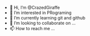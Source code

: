 - 👋 Hi, I’m @CrazedGiraffe
- 👀 I’m interested in PRograming   
- 🌱 I’m currently learning git and github
- 💞️ I’m looking to collaborate on ...
- 📫 How to reach me ...

<!---
CrazedGiraffe/CrazedGiraffe is a ✨ special ✨ repository because its `README.md` (this file) appears on your GitHub profile.
You can click the Preview link to take a look at your changes.
--->
